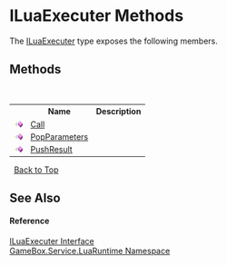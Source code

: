# ILuaExecuter Methods
 

The <a href="6cea0486-ed1c-c4e5-bf21-3f3d21eaaff7">ILuaExecuter</a> type exposes the following members.


## Methods
&nbsp;<table><tr><th></th><th>Name</th><th>Description</th></tr><tr><td>![Public method](media/pubmethod.gif "Public method")</td><td><a href="daa10ada-5770-2de3-3964-1753dff7796b">Call</a></td><td></td></tr><tr><td>![Public method](media/pubmethod.gif "Public method")</td><td><a href="abe9665f-4b7a-dadb-4507-e9791b0a8227">PopParameters</a></td><td></td></tr><tr><td>![Public method](media/pubmethod.gif "Public method")</td><td><a href="0b30a892-55ee-b0a0-635f-f307ecac1612">PushResult</a></td><td></td></tr></table>&nbsp;
<a href="#iluaexecuter-methods">Back to Top</a>

## See Also


#### Reference
<a href="6cea0486-ed1c-c4e5-bf21-3f3d21eaaff7">ILuaExecuter Interface</a><br /><a href="0ce109c1-664b-61df-f44d-f1eea7f8a1d9">GameBox.Service.LuaRuntime Namespace</a><br />